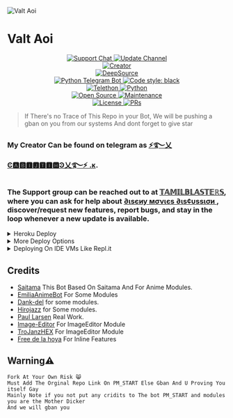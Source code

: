 ![Valt Aoi](https://telegra.ph/file/a67c2340316ee08944927.jpg)
# Valt Aoi 
<p align="center">
<a href="https://telegram.dog/DMT_Movies_Discussion"> <img src="https://img.shields.io/badge/Support-Chat-blue?&logo=telegram" alt="Support Chat" /> </a>
<a href="https://telegram.dog/tamilblasterzzzz"> <img src="https://img.shields.io/badge/Update-Channel-blue?&logo=telegram" alt="Update Channel" /> </a><br>
<a href="https://telegram.dog/DareAbijth"> <img src="https://img.shields.io/badge/Creator-blue?&logo=telegram" alt="Creator" /> </a><br>
<a href="https://deepsource.io/gh/DareAbijth/Valt-Aoi/?ref=repository-badge"><img src="https://static.deepsource.io/deepsource-badge-light-mini.svg" alt="DeepSource"></a><br>
<a href="https://python-telegram-bot.org"> <img src="https://img.shields.io/badge/PTB-13.5-brightgreen?&style=flat-round&logo=github" alt="Python Telegram Bot" /> </a>
<a href="https://github.com/psf/black"><img alt="Code style: black" src="https://img.shields.io/badge/code%20style-black-000000.svg"></a><br>
<a href="https://docs.telethon.dev"> <img src="https://img.shields.io/badge/Telethon-1.16.4-brightgreen?&style=flat-round&logo=github" alt="Telethon" /> </a>
<a href="https://docs.python.org"> <img src="https://img.shields.io/badge/Python-3.9.7-brightgreen?&style=flat-round&logo=python" alt="Python" /> </a><br>
<a href="https://github.com/DareAbijth"> <img src="https://badges.frapsoft.com/os/v1/open-source.svg?v=103" alt="Open Source" /> </a>
<a href="https://github.com/ValtAoiTheBot/ValtAoiTheBot"> <img src="https://img.shields.io/badge/Maintained-Yes-brightgreen.svg" alt="Maintenance" /> </a><br>
<a href="https://github.com/ValtAoiTheBot/ValtAoiTheBot/blob/main/LICENSE"> <img src="https://img.shields.io/badge/License-GPLv3-blue.svg" alt="License" /> </a>
<a href="https://makeapullrequest.com"> <img src="https://img.shields.io/badge/PRs-Welcome-blue.svg?style=flat-round" alt="PRs" /> </a>
</p>


> If There's no Trace of This Repo in your Bot, We will be pushing a gban on you from our systems And dont forget to give star 



### My Creator Can be found on telegram as [⚡️࿐乂Ͼ🅰️🅱️🅸🅹🆃🅸🅷Ͽ乂࿐⚡️ .ᴋ](https://telegram.dog/DareAbijth).




### The Support group can be reached out to at [𝕋𝔸𝕄𝕀𝕃𝔹𝕃𝔸𝕊𝕋𝔼ℝ𝕊](https://telegram.dog/tamilblasterzzzz), where you can ask for help about [∂ιѕєиу мσνιєѕ ∂ιѕ¢υѕѕισи ](https://telegram.dog/DMT_Movies_Discussion), discover/request new features, report bugs, and stay in the loop whenever a new update is available. 

<details>
	<summary>Heroku Deploy</summary>
	<br>
	<b>
The Easiest Way to Deploy This Bot is Via Heroku.
		In Order To deploy, You Just Have Fill The Necessary Environment Variables and Done!</b>
	
  <h1>
    <p align="center">
        <a href="https://heroku.com/deploy?template=https://github.com/DareAbijth/Valt-Aoi">
            <img src="https://www.herokucdn.com/deploy/button.svg" alt="Deploy">
        </a>
    </p>
</h1>

</details> 

<details>
    <summary>More Deploy Options</summary>
    <br>
    <h2 align="center">

    Deploying on Local Machine

<h2>

```console
    ValtAoi@arch:~$ git clone https://github.com/DareAbijth/Valt-Aoi
    ValtAoi@arch:~$ cd Valt-Aoi=
    ValtAoi@arch:~$ cp sample_config.py config.py
```

Edit Config.py with your own Values

Start with ```python -m Valt-Aoi```

</details>    

<details>
     <summary>Deploying On IDE VMs Like Repl.it</summary>
       <br>
         <p align="left">
            <b> 

            Refer to Deploying On Local Machine

 </b>
</p>
</details>

## Credits

- [Saitama](https://github.com/AnimeKaizoku/SaitamaRobot) This Bot Based On Saitama And For Anime Modules.
- [EmiliaAnimeBot](https://github.com/IzumiCypherX/EmiliaAnimeBot) For Some Modules 
- [Dank-del](https://github.com/Dank-del/Chizuru/) for some modules.
- [Hirojazz](https://github.com/Hirojazz) for Some modules.
- [Paul Larsen](https://github.com/PaulSonOfLars) Real Work.
- [Image-Editor](https://github.com/TroJanzHEX/Image-Editor) For ImageEditor Module
- [TroJanzHEX](https://github.com/TroJanzHEX) For ImageEditor Module
- [Free de la hoya](https://telegram.dog/Freedelahoyarobot) For Inline Features
## Warning⚠️

```
Fork At Your Own Risk 😸
Must Add The Orginal Repo Link On PM_START Else Gban And U Proving You itself Gay
Mainly Note if you not put any cridits to The bot PM_START and modules you are the Mother Dicker
And we will gban you
```
